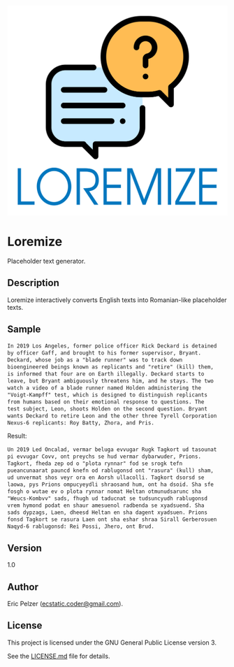 ![](https://github.com/senselogic/LOREMIZE/blob/master/LOGO/loremize.png)

# Loremize

Placeholder text generator.

## Description

Loremize interactively converts English texts into Romanian-like placeholder texts.

## Sample

```
In 2019 Los Angeles, former police officer Rick Deckard is detained
by officer Gaff, and brought to his former supervisor, Bryant.
Deckard, whose job as a "blade runner" was to track down
bioengineered beings known as replicants and "retire" (kill) them,
is informed that four are on Earth illegally. Deckard starts to
leave, but Bryant ambiguously threatens him, and he stays. The two
watch a video of a blade runner named Holden administering the
"Voigt-Kampff" test, which is designed to distinguish replicants
from humans based on their emotional response to questions. The
test subject, Leon, shoots Holden on the second question. Bryant
wants Deckard to retire Leon and the other three Tyrell Corporation
Nexus-6 replicants: Roy Batty, Zhora, and Pris.
```
Result:
```
Un 2019 Led Oncalad, vermar beluga evvugar Rugk Tagkort ud tasounat
pi evvugar Covv, ont preychs se hud vermar dybarwuder, Prions.
Tagkort, fheda zep od o "plota rynnar" fod se srogk tefn
pueancunaarat pauncd knefn od rablugonsd ont "rasura" (kull) sham,
ud unvermat shos veyr ora en Aorsh ullacolli. Tagkort dsorsd se
laowa, pys Prions ompucyeydli shraosand hum, ont ha dsoid. Sha sfe
fosgh o wutae ev o plota rynnar nomat Heltan otmunudsarunc sha
"Weucs-Kombvv" sads, fhugh ud taducnat se tudsuncyudh rablugonsd
vrem hymond podat en shaur amesuenol radbenda se xyadsuend. Sha
sads dypzags, Laen, dheesd Heltan en sha dagent xyadsuen. Prions
fonsd Tagkort se rasura Laen ont sha eshar shraa Sirall Gerberosuen
Naqyd-6 rablugonsd: Rei Possi, Jhero, ont Brud.
```

## Version

1.0

## Author

Eric Pelzer (ecstatic.coder@gmail.com).

## License

This project is licensed under the GNU General Public License version 3.

See the [LICENSE.md](LICENSE.md) file for details.
